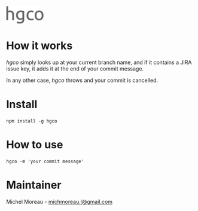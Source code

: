 <br>
<br>
<br>
<img src='https://raw.githubusercontent.com/MichelML/hgco/master/hgco.png' width='100'>

# How it works  
_hgco_ simply looks up at your current branch name, and if it contains a JIRA issue key, it adds it at the end of your commit message.  
  
In any other case, _hgco_ throws and your commit is cancelled.  
  
# Install  
```  
npm install -g hgco  
```  

# How to use  
```
hgco -m 'your commit message'
``` 
  
# Maintainer  
Michel Moreau - [michmoreau.l@gmail.com](mailto:michmoreau.l@gmail.com?Subject=hgco%20Project) 

